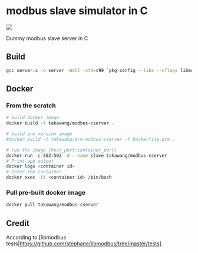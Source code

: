 # modbus slave simulator in C

[![](https://imagelayers.io/badge/takawang/modbus-cserver:latest.svg)](https://imagelayers.io/?images=takawang/modbus-cserver:latest 'Get your own badge on imagelayers.io')

Dummy modbus slave server in C


## Build
```bash
gcc server.c -o server -Wall -std=c99 `pkg-config --libs --cflags libmodbus`
```

## Docker

### From the scratch
```bash
# build docker image 
docker build -t takawang/modbus-cserver .

# build arm version image 
#docker build -t takawang/arm-modbus-cserver -f Dockerfile.arm .

# run the image (host_port:container_port)
docker run -p 502:502 -d --name slave takawang/modbus-cserver
# Print app output
docker logs <container id>
# Enter the container
docker exec -it <container id> /bin/bash
```

### Pull pre-built docker image
```bash
docker pull takawang/modbus-cserver
```

## Credit
According to [libmodbus tests|https://github.com/stephane/libmodbus/tree/master/tests].